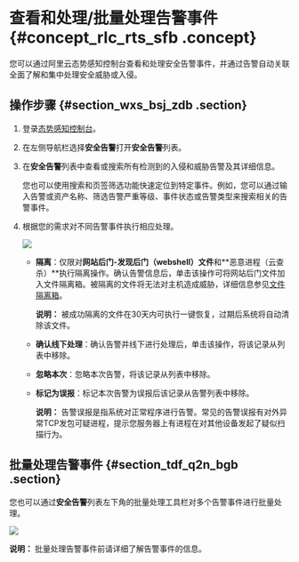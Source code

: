 # 查看和处理/批量处理告警事件 {#concept_rlc_rts_sfb .concept}

您可以通过阿里云态势感知控制台查看和处理安全告警事件，并通过告警自动关联全面了解和集中处理安全威胁或入侵。

## 操作步骤 {#section_wxs_bsj_zdb .section}

1.  登录[态势感知控制台](https://yundun.console.aliyun.com/?p=sas)。
2.  在左侧导航栏选择**安全告警**打开**安全告警**列表。
3.  在**安全告警**列表中查看或搜索所有检测到的入侵和威胁告警及其详细信息。

    您也可以使用搜索和页签筛选功能快速定位到特定事件。例如，您可以通过输入告警或资产名称、筛选告警严重等级、事件状态或告警类型来搜索相关的告警事件。

4.  根据您的需求对不同告警事件执行相应处理。

    ![](http://static-aliyun-doc.oss-cn-hangzhou.aliyuncs.com/assets/img/61174/154450886533907_zh-CN.png)

    -   **隔离**：仅限对**网站后门-发现后门（webshell）文件**和**恶意进程（云查杀）**执行隔离操作。确认告警信息后，单击该操作可将网站后门文件加入文件隔离箱。被隔离的文件将无法对主机造成威胁，详细信息参见[文件隔离箱](intl.zh-CN/用户指南/安全告警/文件隔离箱.md#)。

        **说明：** 被成功隔离的文件在30天内可执行一键恢复，过期后系统将自动清除该文件。

    -   **确认线下处理**：确认告警并线下进行处理后，单击该操作，将该记录从列表中移除。
    -   **忽略本次**：忽略本次告警，将该记录从列表中移除。
    -   **标记为误报**：标记本次告警为误报后该记录从告警列表中移除。

        **说明：** 告警误报是指系统对正常程序进行告警。常见的告警误报有对外异常TCP发包可疑进程，提示您服务器上有进程在对其他设备发起了疑似扫描行为。


## 批量处理告警事件 {#section_tdf_q2n_bgb .section}

您也可以通过**安全告警**列表左下角的批量处理工具栏对多个告警事件进行批量处理。

![](http://static-aliyun-doc.oss-cn-hangzhou.aliyuncs.com/assets/img/61174/154450886533908_zh-CN.png)

**说明：** 批量处理告警事件前请详细了解告警事件的信息。


